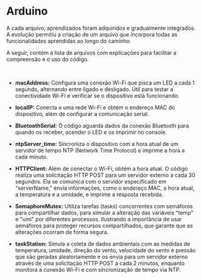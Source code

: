# Arduino
A cada arquivo, aprendizados foram adquiridos e gradualmente integrados. A evolução permitiu a criação de um arquivo que incorpora todas as funcionalidades aprendidas ao longo do caminho.

A seguir, contém a lista de arquivos com explicações para facilitar a compreensão e o uso do código.

<br>

- **macAddress:** Configura uma conexão Wi-Fi que pisca um LED a cada 1 segundo, alternando entre ligado e desligado. Útil para testar a conectividade Wi-Fi e verificar se o dispositivo está funcionando.

- **localIP:** Conecta a uma rede Wi-Fi e obtém o endereço MAC do dispositivo, além de configurar a comunicação serial.

- **BluetoothSerial:** O código aguarda dados da conexão Bluetooth para quando os receber, acender o LED e os imprimir no console.

- **ntpServer_time:** Sincroniza o dispositivo com a hora atual de um servidor de tempo NTP (Network Time Protocol)  e imprime a hora a cada minuto.

- **HTTPClient:** Além de conectar o Wi-Fi, obtém a hora atual. O código realiza uma solicitação HTTP POST para um servidor externo a cada 30 segundos. Ela se comunica com o servidor especificado em "serverName," envia informações, como o endereço MAC, a hora atual, a temperatura e a umidade, e imprime a resposta recebida.

- **SemaphoreMutex:** Utiliza tarefas (tasks) concorrentes com semáforos para compartilhar dados, para simular a alteração das variáveis "temp" e "umi" por diferentes processos. Ilustrando a importância de usar semáforos para proteger recursos compartilhados, que garante que as alterações ocorram de forma segura.

- **taskStation:** Simula a coleta de dados ambientais com as medidas de temperatura, umidade, direção do vento, velocidade do vento e pressão que são geradas aleatoriamente e os envia para um servidor externo através de uma solicitação HTTP POST a cada 2 minutos, enquanto monitora a conexão Wi-Fi e com sincronização de tempo via NTP. 
